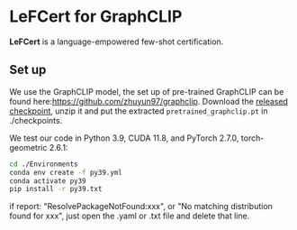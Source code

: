 # LeFCert for GraphCLIP

**LeFCert** is a language-empowered few-shot certification. 


## Set up
We use the GraphCLIP model, the set up of pre-trained GraphCLIP can be found here:https://github.com/zhuyun97/graphclip.
Download the [released checkpoint](https://drive.google.com/file/d/178RikDLXPy-4eMGDhG5V6RzmlJhp-8fy/view?usp=sharing), unzip it and put the extracted `pretrained_graphclip.pt` in ./checkpoints.

We test our code in Python 3.9, CUDA 11.8, and PyTorch 2.7.0, torch-geometric 2.6.1:
```bash
cd ./Environments
conda env create -f py39.yml
conda activate py39
pip install -r py39.txt
```
if report: "ResolvePackageNotFound:xxx", or "No matching distribution found for xxx", just open the .yaml or .txt file and delete that line.





